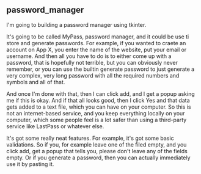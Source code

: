 password_manager
---
I'm going to building a password manager using tkinter.

It's going to be called MyPass, password manager, and it could be use ti store and generate passwords.
For example, if you wanted to craete an account on App X, you enter the name of the website, put your email or username. 
And then all you have to do is to either come up with a password, that is hopefully not terrible, but you can obviously 
never remember, or you can use the builtin generate password to just generate a very complex, very long password with 
all the required numbers and symbols and all of that. 

And once I'm done with that, then I can click add, and I get a popup 
asking me if this is okay.
And if that all looks good, then I click Yes and that data gets added to 
a text file, which you can have on your computer.
So this is not an internet-based service, and you keep everything 
locally on your computer, which some people feel is a lot safer than using a 
third-party service like LastPass or whatever else. 

It's got some really neat features. For example, it's got some basic validations. So if you, for example leave one of 
the filed empty, and you click add, get a popup that tells you, please don't leave any of the fields empty. Or if you 
generate a password, then you can actually immediately use it by pasting it. 
